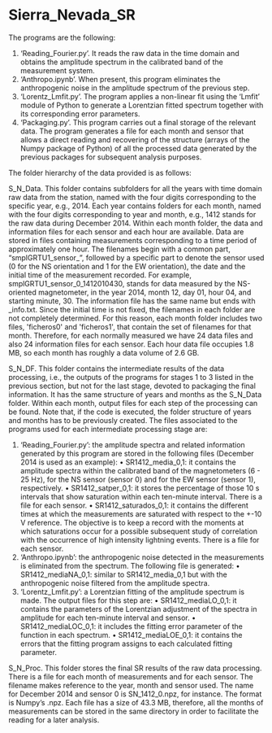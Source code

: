# Sierra_Nevada_SR

The programs are the following: 
1.	‘Reading_Fourier.py’. It reads the raw data in the time domain and obtains the amplitude spectrum in the calibrated band of the measurement system.
2.	‘Anthropo.ipynb’. When present, this program eliminates the anthropogenic noise in the amplitude spectrum of the previous step.
3.	‘Lorentz_Lmfit.py’. The program applies a non-linear fit using the ‘Lmfit’ module of Python to generate a Lorentzian fitted spectrum together with its corresponding error parameters.
4.	‘Packaging.py’. This program carries out a final storage of the relevant data. The program generates a file for each month and sensor that allows a direct reading and recovering of the structure (arrays of the Numpy package of Python) of all the processed data generated by the previous packages for subsequent analysis purposes.

The folder hierarchy of the data provided is as follows:

S_N_Data. This folder contains subfolders for all the years with time domain raw data from the station, named with the four digits corresponding to the specific year, e.g., 2014. Each year contains folders for each month, named with the four digits corresponding to year and month, e.g., 1412 stands for the raw data during December 2014. Within each month folder, the data and information files for each sensor and each hour are available. Data are stored in files containing measurements corresponding to a time period of approximately one hour. The filenames begin with a common part, “smplGRTU1_sensor_”, followed by a specific part to denote the sensor used (0 for the NS orientation and 1 for the EW orientation), the date and the initial time of the measurement recorded.  For example, smplGRTU1_sensor_0_1412010430, stands for data measured by the NS-oriented magnetometer, in the year 2014, month 12, day 01, hour 04, and starting minute, 30. The information file has the same name but ends with _info.txt. Since the initial time is not fixed, the filenames in each folder are not completely determined. For this reason, each month folder includes two files, 'ficheros0' and 'ficheros1', that contain the set of filenames for that month. Therefore, for each normally measured we have 24 data files and also 24 information files for each sensor. Each hour data file occupies 1.8 MB, so each month has roughly a data volume of 2.6 GB.

S_N_DF. This folder contains the intermediate results of the data processing, i.e., the outputs of the programs for stages 1 to 3 listed in the previous section, but not for the last stage, devoted to packaging the final information. It has the same structure of years and months as the S_N_Data folder. Within each month, output files for each step of the processing can be found. Note that, if the code is executed, the folder structure of years and months has to be previously created. 
The files associated to the programs used for each intermediate processing stage are:
1.	‘Reading_Fourier.py’: the amplitude spectra and related information generated by this program are stored in the following files (December 2014 is used as an example): 
•	SR1412_media_0,1: it contains the amplitude spectra within the calibrated band of the magnetometers (6 - 25 Hz), for the NS sensor (sensor 0) and for the EW sensor (sensor 1), respectively.
•	SR1412_satper_0,1: it stores the percentage of those 10 s intervals that show saturation within each ten-minute interval. There is a file for each sensor. 
•	SR1412_saturados_0,1: it contains the different times at which the measurements are saturated with respect to the +-10 V reference. The objective is to keep a record with the moments at which saturations occur for a possible subsequent study of correlation with the occurrence of high intensity lightning events. There is a file for each sensor.
2.	‘Anthropo.ipynb’: the anthropogenic noise detected in the measurements is eliminated from the spectrum. The following file is generated: 
•	SR1412_mediaNA_0,1: similar to SR1412_media_0,1 but with the anthropogenic noise filtered from the amplitude spectra. 
3.	‘Lorentz_Lmfit.py’: a Lorentzian fitting of the amplitude spectrum is made. The output files for this step are: 
•	SR1412_mediaLO_0,1: it contains the parameters of the Lorentzian adjustment of the spectra in amplitude for each ten-minute interval and sensor. 
•	SR1412_mediaLOC_0,1: it includes the fitting error parameter of the function  in each spectrum. 
•	SR1412_mediaLOE_0,1: it contains the errors that the fitting program assigns to each calculated fitting parameter.

S_N_Proc. This folder stores the final SR results of the raw data processing. There is a file for each month of measurements and for each sensor. The filename makes reference to the year, month and sensor used. The name for December 2014 and sensor 0 is SN_1412_0.npz, for instance. The format is Numpy’s .npz. Each file has a size of 43.3 MB, therefore, all the months of measurements can be stored in the same directory in order to facilitate the reading for a later analysis.
